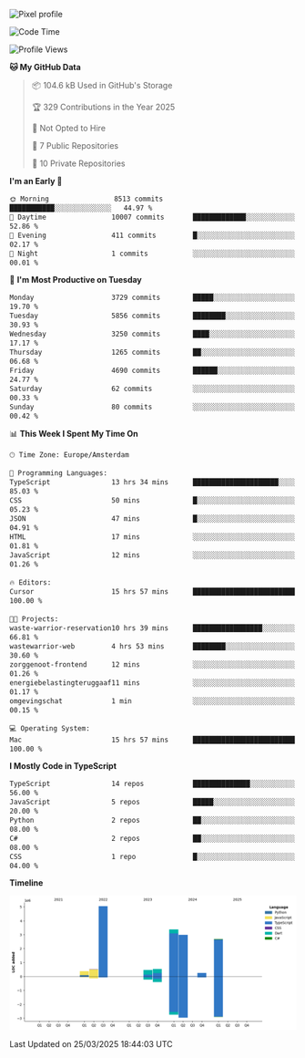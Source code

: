 ![Pixel profile](https://pixel-profile.vercel.app/api/github-stats?username=Atchferox&screen_effect=true&theme=rainbow
)


<!--START_SECTION:waka-->
![Code Time](http://img.shields.io/badge/Code%20Time-610%20hrs%2043%20mins-blue)

![Profile Views](http://img.shields.io/badge/Profile%20Views-0-blue)

**🐱 My GitHub Data** 

> 📦 104.6 kB Used in GitHub's Storage 
 > 
> 🏆 329 Contributions in the Year 2025
 > 
> 🚫 Not Opted to Hire
 > 
> 📜 7 Public Repositories 
 > 
> 🔑 10 Private Repositories 
 > 
**I'm an Early 🐤** 

```text
🌞 Morning                8513 commits        ███████████░░░░░░░░░░░░░░   44.97 % 
🌆 Daytime                10007 commits       █████████████░░░░░░░░░░░░   52.86 % 
🌃 Evening                411 commits         █░░░░░░░░░░░░░░░░░░░░░░░░   02.17 % 
🌙 Night                  1 commits           ░░░░░░░░░░░░░░░░░░░░░░░░░   00.01 % 
```
📅 **I'm Most Productive on Tuesday** 

```text
Monday                   3729 commits        █████░░░░░░░░░░░░░░░░░░░░   19.70 % 
Tuesday                  5856 commits        ████████░░░░░░░░░░░░░░░░░   30.93 % 
Wednesday                3250 commits        ████░░░░░░░░░░░░░░░░░░░░░   17.17 % 
Thursday                 1265 commits        ██░░░░░░░░░░░░░░░░░░░░░░░   06.68 % 
Friday                   4690 commits        ██████░░░░░░░░░░░░░░░░░░░   24.77 % 
Saturday                 62 commits          ░░░░░░░░░░░░░░░░░░░░░░░░░   00.33 % 
Sunday                   80 commits          ░░░░░░░░░░░░░░░░░░░░░░░░░   00.42 % 
```


📊 **This Week I Spent My Time On** 

```text
🕑︎ Time Zone: Europe/Amsterdam

💬 Programming Languages: 
TypeScript               13 hrs 34 mins      █████████████████████░░░░   85.03 % 
CSS                      50 mins             █░░░░░░░░░░░░░░░░░░░░░░░░   05.23 % 
JSON                     47 mins             █░░░░░░░░░░░░░░░░░░░░░░░░   04.91 % 
HTML                     17 mins             ░░░░░░░░░░░░░░░░░░░░░░░░░   01.81 % 
JavaScript               12 mins             ░░░░░░░░░░░░░░░░░░░░░░░░░   01.26 % 

🔥 Editors: 
Cursor                   15 hrs 57 mins      █████████████████████████   100.00 % 

🐱‍💻 Projects: 
waste-warrior-reservation10 hrs 39 mins      █████████████████░░░░░░░░   66.81 % 
wastewarrior-web         4 hrs 53 mins       ████████░░░░░░░░░░░░░░░░░   30.60 % 
zorggenoot-frontend      12 mins             ░░░░░░░░░░░░░░░░░░░░░░░░░   01.26 % 
energiebelastingteruggaaf11 mins             ░░░░░░░░░░░░░░░░░░░░░░░░░   01.17 % 
omgevingschat            1 min               ░░░░░░░░░░░░░░░░░░░░░░░░░   00.15 % 

💻 Operating System: 
Mac                      15 hrs 57 mins      █████████████████████████   100.00 % 
```

**I Mostly Code in TypeScript** 

```text
TypeScript               14 repos            ██████████████░░░░░░░░░░░   56.00 % 
JavaScript               5 repos             █████░░░░░░░░░░░░░░░░░░░░   20.00 % 
Python                   2 repos             ██░░░░░░░░░░░░░░░░░░░░░░░   08.00 % 
C#                       2 repos             ██░░░░░░░░░░░░░░░░░░░░░░░   08.00 % 
CSS                      1 repo              █░░░░░░░░░░░░░░░░░░░░░░░░   04.00 % 
```



**Timeline**

![Lines of Code chart](https://raw.githubusercontent.com/Atchferox/Atchferox/main/assets/bar_graph.png)


 Last Updated on 25/03/2025 18:44:03 UTC
<!--END_SECTION:waka-->
